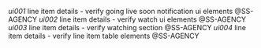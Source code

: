 *ui001* line item details - verify going live soon notification ui elements @SS-AGENCY
*ui002* line item details - verify watch ui elements @SS-AGENCY
*ui003* line item details - verify watching section @SS-AGENCY
*ui004* line item details - verify line item table elements @SS-AGENCY